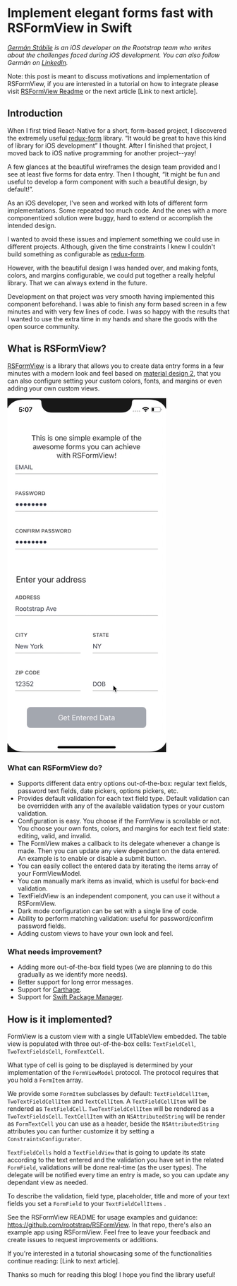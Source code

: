 # Implement elegant forms fast with RSFormView in Swift
*[Germán Stábile](https://www.rootstrap.com/tech-blog/) is an iOS developer on the Rootstrap team who writes about  the challenges faced during iOS development. You can also follow Germán on [LinkedIn](https://www.linkedin.com/in/german-stabile-61a1b755/).*

Note: this post is meant to discuss motivations and implementation of RSFormView, if you are interested in a tutorial on how to integrate please visit [RSFormView Readme](https://github.com/rootstrap/RSFormView) or the next article [Link to next article].

## Introduction 

When I first tried React-Native for a short, form-based project, I discovered the extremely useful [redux-form](https://github.com/erikras/redux-form)  library. “It would be great to have this kind of library for iOS development” I thought. After I finished that project, I moved back to iOS native programming for another project--yay!

A few glances at the beautiful wireframes the design team provided and I see at least five forms for data entry. Then I thought, “It might be fun and useful to develop a form component with such a beautiful design, by default!”.

As an iOS developer, I've seen and worked with lots of different form implementations. Some repeated too much code. And the ones with a more componentized solution were buggy, hard to extend or accomplish the intended design.  

I wanted to avoid these issues and implement something we could use in different projects. Although, given the time constraints I knew I couldn't build something as configurable as [redux-form](https://github.com/erikras/redux-form).

However, with the beautiful design I was handed over, and making fonts, colors, and margins configurable,  we could put together a really helpful library. 
That we can always extend in the future. 

Development on that project was very smooth having implemented this component beforehand. I was able to finish any form based screen in a few minutes and with very few lines of code. I was so happy with the results that I wanted to use the extra time in my hands and share the goods with the open source community.    

## What is RSFormView?

[RSFormView](https://github.com/rootstrap/RSFormView) is a library that allows you to create data entry forms in a few minutes with a modern look and feel based on [material design 2](https://material.io), that you can also configure setting your custom colors, fonts, and margins or even adding your own custom views. 

![Alt](images/formExample.gif)

### What can RSFormView do? 

- Supports different data entry options out-of-the-box: regular text fields, password text fields, date pickers, options pickers, etc.
- Provides default validation for each text field type. Default validation can be overridden with any of the available validation types or your custom validation.
- Configuration is easy. You choose if the FormView is scrollable or not. You choose your own fonts, colors, and margins for each text field state: editing, valid, and invalid.
- The FormView makes a callback to its delegate whenever a change is made. Then you can update any view dependant on the data entered. An example is to enable or disable a submit button.
- You can easily collect the entered data by iterating the items array of your FormViewModel.
- You can manually mark items as invalid, which is useful for back-end validation. 
- TextFieldView is an independent component, you can use it without a RSFormView. 
- Dark mode configuration can be set with a single line of code.
- Ability to perform matching validation: useful for password/confirm password fields.
- Adding custom views to have your own look and feel.

### What needs improvement? 

- Adding more out-of-the-box field types (we are planning to do this gradually as we identify more needs).
- Better support for long error messages.
- Support for [Carthage](https://github.com/Carthage/Carthage).
- Support for [Swift Package Manager](https://swift.org/package-manager/).

## How is it implemented?

FormView is a custom view with a single UITableView embedded. 
The table view is populated with three out-of-the-box cells: `TextFieldCell`, `TwoTextFieldsCell`, `FormTextCell`. 

What type of cell is going to be displayed is determined by your implementation of the `FormViewModel` protocol. The protocol requires that you hold a `FormItem` array.

We provide some `FormItem` subclasses by default: `TextFieldCellItem`, `TwoTextFieldCellItem` and `TextCellItem`.
A `TextFieldCellItem` will be rendered as `TextFieldCell`.
`TwoTextFieldCellItem` will be rendered as a `TwoTextFieldsCell`. 
`TextCellItem` with an `NSAttributedString`  will be render as `FormTextCell` you can use as a header, beside the `NSAttributedString` attributes you can further customize it by setting a `ConstraintsConfigurator`. 

`TextFieldCells` hold a `TextFieldView` that is going to update its state according to the text entered and the validation you have set in the related `FormField`, validations will be done real-time (as the user types).
The delegate will be notified every time an entry is made, so you can update any dependant view as needed. 

To describe the validation, field type, placeholder, title and more of your text fields you set a `FormField` to your `TextFieldCellItems` .

See the RSFormView README for usage examples and guidance: https://github.com/rootstrap/RSFormView.
In that repo, there's also an example app using RSFormView.
Feel free to leave your feedback and create issues to request improvements or additions. 

If you're interested in a tutorial showcasing some of the functionalities continue reading: [Link to next article].

Thanks so much for reading this blog! I hope you find the library useful! 






